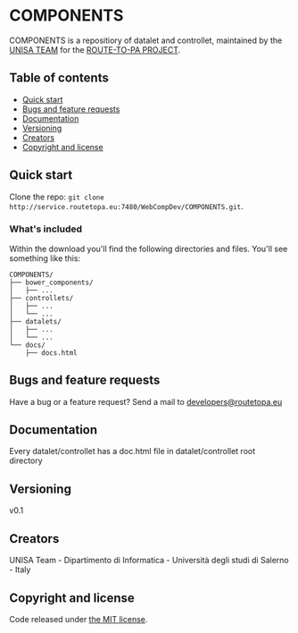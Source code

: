 # COMPONENTS

COMPONENTS is a repositiory of datalet and controllet, maintained by the [UNISA TEAM](http://www.isislab.it/) for the [ROUTE-TO-PA PROJECT](http://www.routetopa.eu/).


## Table of contents

* [Quick start](#quick-start)
* [Bugs and feature requests](#bugs-and-feature-requests)
* [Documentation](#documentation)
* [Versioning](#versioning)
* [Creators](#creators)
* [Copyright and license](#copyright-and-license)


## Quick start

Clone the repo: `git clone http://service.routetopa.eu:7480/WebCompDev/COMPONENTS.git`.

### What's included

Within the download you'll find the following directories and files. You'll see something like this:

```
COMPONENTS/
├── bower_components/
│   ├── ...
├── controllets/
│   ├── ...
│   └── ...
├── datalets/
│   ├── ...
│   └── ...
└── docs/
    ├── docs.html
```

## Bugs and feature requests

Have a bug or a feature request? 
Send a mail to developers@routetopa.eu

## Documentation

Every datalet/controllet has a doc.html file in datalet/controllet root directory

## Versioning
v0.1

## Creators
UNISA Team - Dipartimento di Informatica - Università degli studi di Salerno - Italy

## Copyright and license

Code released under [the MIT license](https://opensource.org/licenses/MIT).